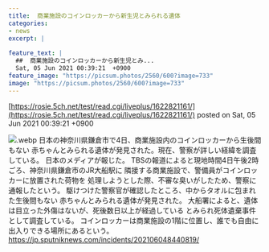 ```yaml
---
title:  商業施設のコインロッカーから新生児とみられる遺体  
categories:
- news
excerpt: |
  
feature_text: |
  ##  商業施設のコインロッカーから新生児とみ...
  Sat, 05 Jun 2021 00:39:21  +0900
feature_image: "https://picsum.photos/2560/600?image=733"
image: "https://picsum.photos/2560/600?image=733"
---
```


[https://rosie.5ch.net/test/read.cgi/liveplus/1622821161/](https://rosie.5ch.net/test/read.cgi/liveplus/1622821161/)
posted on Sat, 05 Jun 2021 00:39:21  +0900

<!--more-->

![](https://cdn1.img.jp.sputniknews.com/img/620/87/6208744_0:314:3077:1979_1000x0_80_0_1_6dcff94bb747445bd9048a13e52ced93.jpg).webp 日本の神奈川県鎌倉市で4日、商業施設内のコインロッカーから生後間もない 赤ちゃんとみられる遺体が発見された。現在、警察が詳しい経緯を調査している。 日本のメディアが報じた。 TBSの報道によると現地時間4日午後2時ごろ、神奈川県鎌倉市のJR大船駅に 隣接する商業施設で、警備員がコインロッカーに放置された荷物を 処理しようとした際、不審な臭いがしたため、警察に通報したという。 駆けつけた警察官が確認したところ、中からタオルに包まれた生後間もない 赤ちゃんとみられる遺体が発見された。 大船署によると、遺体は目立った外傷はないが、死後数日以上が経過している とみられ死体遺棄事件として調査している。 コインロッカーは商業施設の1階に位置し、誰でも自由に出入りできる場所にあるという。 https://jp.sputniknews.com/incidents/202106048440819/
